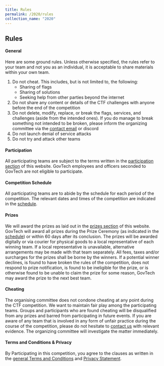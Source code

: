 ```yaml
---
title: Rules
permalink: /2020/rules
collection_name: "2020"
---
```


## Rules

#### General

Here are some ground rules. Unless otherwise specified, the rules refer to your team and not you as an individual, it is acceptable to share materials within your own team. 

1. Do not cheat. This includes, but is not limited to, the following:
    * Sharing of flags
    * Sharing of solutions
    * Seeking help from other parties beyond the internet
2. Do not share any content or details of the CTF challenges with anyone before the end of the competition
3. Do not delete, modify, replace, or break the flags, services, and challenges (aside from the intended ones). If you do manage to break something not intended to be broken, please inform the organizing committee via the [contact email](/contact-us/) or discord
4. Do not launch denial of service attacks
5. Do not try and attack other teams


#### Participation

All participating teams are subject to the terms written in the [participation section](/2020/participation) of this website.
GovTech employees and officers seconded to GovTech are not eligible to participate. 


#### Competition Schedule

All participating teams are to abide by the schedule for each period of the competition.
The relevant dates and times of the competition are indicated in the [schedule](/2020/schedule). 


#### Prizes

We will award the prizes as laid out in the [prizes section](/2020/prizes) of this website. 
GovTech will award all prizes during the Prize Ceremony (as indicated in the [schedule](/2020/schedule)) or within 60 days after its conclusion. 
The prizes will be awarded digitally or via courier for physical goods to a local representative of each winning team. 
If a local representative is unavailable, alternative arrangements may be made with that team separately. 
All fees, taxes and/or surcharges for the prizes shall be borne by the winners. 
If a potential winner declines, is found to have broken the rules of the competition, does not respond to prize notification, is found to be ineligible for the prize, or is otherwise found to be unable to claim the prize for some reason, GovTech may award the prize to the next best team. 


#### Cheating

The organising committee does not condone cheating at any point during the CTF competition. 
We want to maintain fair play among the participating teams. 
Groups and participants who are found cheating will be disqualified from any prizes and barred from participating in future events. 
If you are aware of any team that is involved in any form of unfair practice during the course of the competition, please do not hesitate to [contact us](/contact-us/) with relevant evidence.
The organizing committee will investigate the matter immediately.


#### Terms and Conditions & Privacy

By Participating in this competition, you agree to the clauses as written in the [general Terms and Conditions](/terms-of-use/) and [Privacy Statement](/privacy/). 
